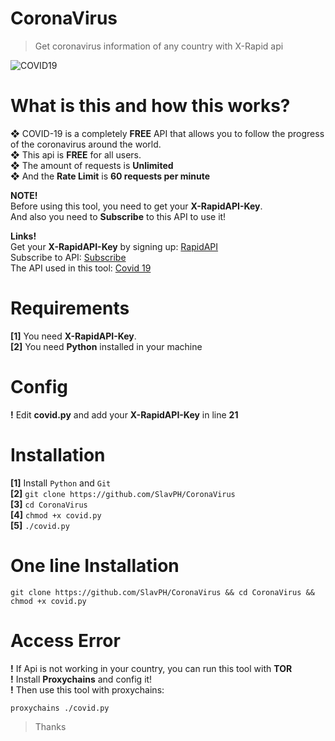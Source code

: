 # CoronaVirus
>Get coronavirus information of any country with X-Rapid api

![COVID19](https://github.com/SlavPH/CoronaVirus/blob/main/covid.png)

# What is this and how this works?                              
❖ COVID-19 is a completely **FREE** API that allows you to follow the progress of the coronavirus around the world.                          
❖ This api is **FREE** for all users.                 
❖ The amount of requests is **Unlimited**                                       
❖ And the **Rate Limit** is **60 requests per minute**                                  

**NOTE!**                   
Before using this tool, you need to get your **X-RapidAPI-Key**.                         
And also you need to **Subscribe** to this API to use it!                          

**Links!**                          
Get your **X-RapidAPI-Key** by signing up: [RapidAPI](https://rapidapi.com)                      
Subscribe to API: [Subscribe](https://rapidapi.com/api-sports/api/covid-193/pricing)                            
The API used in this tool: [Covid 19](https://rapidapi.com/api-sports/api/covid-193)                          


# Requirements                      
**[1]** You need **X-RapidAPI-Key**.                                                             
**[2]** You need **Python** installed in your machine                             

# Config
**!** Edit **covid.py** and add your **X-RapidAPI-Key** in line **21**                    

# Installation                                  
**[1]** Install `Python` and `Git`                                
**[2]** `git clone https://github.com/SlavPH/CoronaVirus`                                             
**[3]** `cd CoronaVirus`                                              
**[4]** `chmod +x covid.py`                                     
**[5]** `./covid.py`                  

# One line Installation
```
git clone https://github.com/SlavPH/CoronaVirus && cd CoronaVirus && chmod +x covid.py
```
# Access Error
**!**  If Api is not working in your country, you can run this tool with **TOR**                             
**!**  Install **Proxychains** and config it!                                         
**!**  Then use this tool with proxychains:                            
```
proxychains ./covid.py
```

> Thanks 
